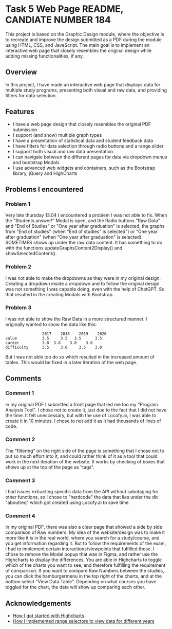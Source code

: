 # Task 5 Web Page README, CANDIATE NUMBER 184

This project is based on the Graphic Design module, where the objective is to recreate and improve the design submitted as a PDF during the module using HTML, CSS, and JavaScript. The main goal is to implement an interactive web page that closely resembles the original design while adding missing functionalities, if any.

## Overview

In this project, I have made an interactive web page that displays data for multiple study programs, presenting both visual and raw data, and providing filters for data selection.

## Features

- I have a web page design that closely resembles the original PDF submission
- I support (and show) multiple graph types
- I have a presentation of statistical data and student feedback data
- I have filters for data selection through radio buttons and a range slider
- I support both visual and raw data presentation
- I can navigate between the different pages for data via dropdown menus and bootstrap Modals
- I use advanced web widgets and containers, such as the Bootstrap library, jQuery and HighCharts

## Problems I encountered

### Problem 1

Very late thursday 13.04 I encountered a problem I was not able to fix. When the "Students answer!" Modal is open, and the Radio buttons "Raw Data" and "End of Studies" or "One year after graduation" is selected; the graphs from "End of studies" (when "End of studies" is selected") or "One year after graduation" (when "One year after graduation" is selected) SOMETIMES shows up under the raw data content. It has something to do with the functions updateGraphsContent2Display() and showSelectedContent().

### Problem 2

I was not able to make the dropdowns as they were in my original design. Creating a dropdown inside a dropdown and to follow the original design was not something I was capable doing, even with the help of ChatGPT. So that resulted in the creating Modals with Bootstrap.

### Problem 3

I was not able to show the Raw Data in a more structured manner. I originally wanted to show the data like this:

                    2017	2018	2019	2020
    value           3.5     3.5	  3.5	   3.5
    career          3.8	 3.8 	3.8	   3.8
    difficulty      3.5 	3.0 	3.5	   3.0

But I was not able too do so which resulted in the increased amount of tables. This would be fixed in a later iteration of the web page.

## Comments

### Comment 1

In my original PDF I submitted a front page that led me too my "Program Analysis Tool". I chose not to create it, just due to the fact that I did not have the time. It felt uneccessary, but with the use of Locofy.ai, I was able to create it in 10 minutes. I chose to not add it as it had thousands of lines of code.

### Comment 2

The "filtering" on the right side of the page is something that I chose not to put so much effort into it, and could rather think of it as a tool that could work in the next iteration of the website. It works by checking of boxes that shows up at the top of the page as "tags".

### Comment 3

I had issues extracting specific data from the API without sabotaging for other functions, so I chose to "hardcode" the data that lies under the div "aboutreq" which got created using Locofy.ai to save time.

### Comment 4

In my original PDF, there was also a clear page that showed a side by side comparison of Raw numbers. My idea of the website/design was to make it more like it is in the real world, where you search for a study/course, and you get information regarding it. But to follow the requirements of the exam, I had to implement certain interactions/viewpoints that fulfilled those. I chose to remove the Modal popup that was in Figma, and rather use the Highcharts to display the differences. You are able in Highcharts to toggle which of the charts you want to see, and therefore fulfilling the requirement of comparison. If you want to compare Raw Numbers between the studies, you can click the hamburgermenu in the top right of the charts, and at the bottom select "View Data Table". Depending on what courses you have toggled for the chart, the data will show up comparing each other.

## Acknowledgements

- [How I got started with Highcharts](https://www.highcharts.com/docs/getting-started/your-first-chart)
- [How I implemented range selectors to view data for different years](https://www.highcharts.com/docs/stock/range-selector)
